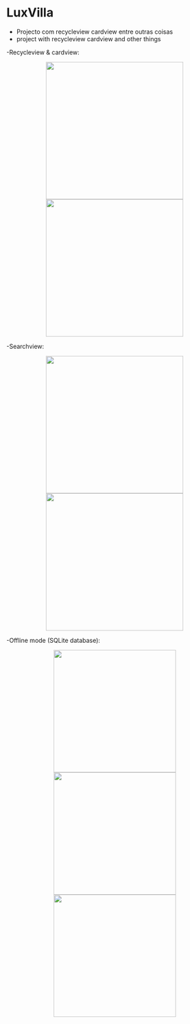 # LuxVilla
- Projecto com recycleview cardview entre outras coisas
- project with recycleview cardview and other things

-Recycleview & cardview:
<p align="center">
  <img src="http://brunomassa.esy.es/device-2016-02-02-183915.png" width="320"/>
  <img src="http://brunomassa.esy.es/device-2016-02-12-173430.png" width="320"/>
</p>

-Searchview:
<p align="center">
  <img src="http://brunomassa.esy.es/device-2016-04-08-093050.png" width="320"/>
  <img src="http://brunomassa.esy.es/device-2016-02-12-173724.png" width="320"/>
</p>

-Offline mode (SQLite database):
<p align="center">
  <img src="http://brunomassa.esy.es/device-2016-02-02-185306.png" width="285"/>
  <img src="http://brunomassa.esy.es/device-2016-02-12-173759.png" width="285"/>
  <img src="http://brunomassa.esy.es/device-2016-02-12-173549.png" width="285"/>
</p>
